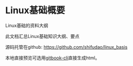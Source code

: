 # Linux基础概要

Linux基础的资料大纲

此文档汇总Linux基础知识大纲、要点

源码托管在github: https://github.com/shifudao/linux_basis

本地直接预览可选用[gitbook-cli](https://github.com/GitbookIO/gitbook)直接生成html。
